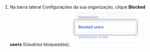 1. Na barra lateral Configurações da sua organização, clique **Blocked users** (Usuários bloqueados). ![Usuários bloqueados nas configurações da organização](/assets/images/help/organizations/org-settings-block-users.png)
